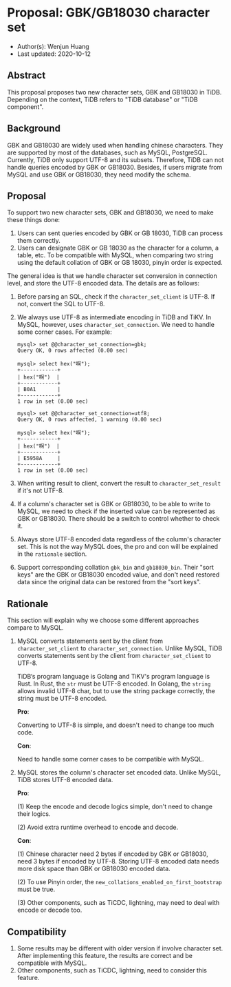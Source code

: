 # Proposal: GBK/GB18030 character set

- Author(s): Wenjun Huang
- Last updated: 2020-10-12

## Abstract

This proposal proposes two new character sets, GBK and GB18030 in TiDB. Depending on the context, TiDB refers to "TiDB database" or "TiDB component". 

## Background

GBK and GB18030 are widely used when handling chinese characters. They are supported by most of the databases, such as MySQL, PostgreSQL. Currently, TiDB only support UTF-8 and its subsets. Therefore, TiDB can not handle queries encoded by GBK or GB18030. Besides, if users migrate from MySQL and use GBK or GB18030, they need modify the schema. 

## Proposal

To support two new character sets, GBK and GB18030, we need to make these things done:

1. Users can sent queries encoded by GBK or GB 18030, TiDB can process them correctly.
2. Users can designate GBK or GB 18030 as the character for a column, a table, etc. To be compatible with MySQL, when comparing two string using the default collation of GBK or GB 18030, pinyin order is expected.

The general idea is that we handle character set conversion in connection level, and store the UTF-8 encoded data. The details are as follows:

1. Before parsing an SQL, check if the `character_set_client` is UTF-8. If not, convert the SQL to UTF-8.

2. We always use UTF-8 as intermediate encoding in TiDB and TiKV. In MySQL, however, uses `character_set_connection`. We need to handle some corner cases. For example:

   ```mysql
   mysql> set @@character_set_connection=gbk;
   Query OK, 0 rows affected (0.00 sec)
   
   mysql> select hex("啊");
   +------------+
   | hex("啊")  |
   +------------+
   | B0A1       |
   +------------+
   1 row in set (0.00 sec)
   
   mysql> set @@character_set_connection=utf8;
   Query OK, 0 rows affected, 1 warning (0.00 sec)
   
   mysql> select hex("啊");
   +------------+
   | hex("啊")  |
   +------------+
   | E5958A     |
   +------------+
   1 row in set (0.00 sec)
   ```

3. When writing result to client, convert the result to `character_set_result` if it's not UTF-8.
4. If a column's character set is GBK or GB18030, to be able to write to MySQL, we need to check if the inserted value can be represented as GBK or GB18030. There should be a switch to control whether to check it.
5. Always store UTF-8 encoded data regardless of the column's character set. This is not the way MySQL does, the pro and con will be explained in the `rationale` section.
6. Support corresponding collation `gbk_bin` and `gb18030_bin`. Their "sort keys" are the GBK or GB18030 encoded value, and don't need restored data since the original data can be restored from the "sort keys".



## Rationale

This section will explain why we choose some different approaches compare to MySQL.

1. MySQL converts statements sent by the client from `character_set_client` to `character_set_connection`. Unlike MySQL, TiDB converts statements sent by the client from `character_set_client` to UTF-8.

   TiDB‘s program language is Golang and TiKV's program language is Rust. In Rust, the `str` must be UTF-8 encoded. In Golang, the `string` allows invalid UTF-8 char, but to use the string package correctly, the string must be UTF-8 encoded.

   **Pro**:

   Converting to UTF-8 is simple, and doesn't need to change too much code.

   **Con**:

   Need to handle some corner cases to be compatible with MySQL.

2. MySQL stores the column's character set encoded data. Unlike MySQL, TiDB stores UTF-8 encoded data.

   **Pro**:

   (1) Keep the encode and decode logics simple, don't need to change their logics.

   (2) Avoid extra runtime overhead to encode and decode.

   **Con**:

   (1) Chinese character need 2 bytes if encoded by GBK or GB18030, need 3 bytes if encoded by UTF-8. Storing UTF-8 encoded data needs more disk space than GBK or GB18030 encoded data.

   (2) To use Pinyin order, the `new_collations_enabled_on_first_bootstrap  ` must be true.

   (3) Other components, such as TiCDC, lightning, may need to deal with encode or decode too.

## Compatibility

1. Some results may be different with older version if involve character set. After implementing this feature, the results are correct and be compatible with MySQL.
2. Other components, such as TiCDC, lightning, need to consider this feature.
